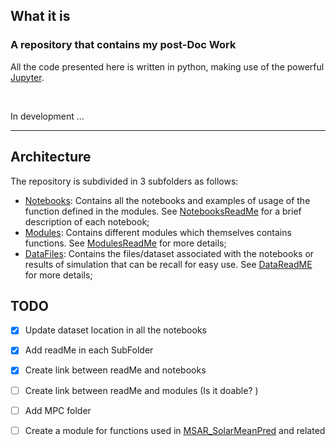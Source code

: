 ## What it is 
### A repository that contains my post-Doc Work
All the code presented here is written in python, making use of the powerful [Jupyter](https://jupyter.org/). 

</br>

In development ...

___
## Architecture
The repository is subdivided in 3 subfolders as follows:  
- [Notebooks](Notebooks/): Contains all the notebooks and examples of usage of the function defined in the modules. See [NotebooksReadMe](Notebooks/NotebooksREADME.md) for a brief description of each notebook;
- [Modules](Modules/): Contains different modules which themselves contains functions. See [ModulesReadMe](Modules/ModulesREADME.md) for more details;
- [DataFiles](DataFiles/): Contains the files/dataset associated with the notebooks or results of simulation that can be recall for easy use. See [DataReadME](DataFiles/DataFilesREADME.md) for more details; 


## TODO
- [x] Update dataset location in all the notebooks
- [x] Add readMe in each SubFolder
- [x] Create link between readMe and notebooks
- [ ] Create link between readMe and modules (Is it doable? )
- [ ] Add MPC folder
- [ ] Create a module for functions used in [MSAR_SolarMeanPred](Notebooks/MSAR_SolarMeanPred.ipynb) and related
 
